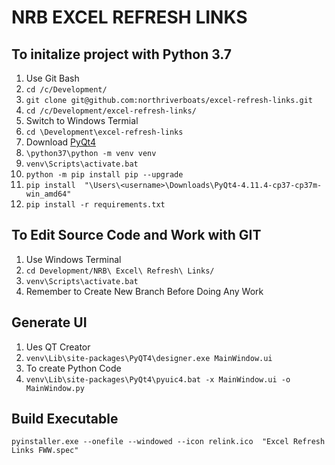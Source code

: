 # NRB EXCEL REFRESH LINKS
## To initalize project with Python 3.7
1. Use Git Bash
2. `cd /c/Development/`
3. `git clone git@github.com:northriverboats/excel-refresh-links.git`
4. `cd /c/Development/excel-refresh-links/`
5. Switch to Windows Termial
6. `cd \Development\excel-refresh-links`
7. Download [PyQt4](https://download.lfd.uci.edu/pythonlibs/s2jqpv5t/PyQt4-4.11.4-cp37-cp37m-win_amd64.whl)
8. `\python37\python -m venv venv`
9. `venv\Scripts\activate.bat`
10. `python -m pip install pip --upgrade`
11. `pip install  "\Users\<username>\Downloads\PyQt4-4.11.4-cp37-cp37m-win_amd64"`
12. `pip install -r requirements.txt`

## To Edit Source Code and Work with GIT
1. Use Windows Terminal
2. `cd Development/NRB\ Excel\ Refresh\ Links/`
3. `venv\Scripts\activate.bat`
4. Remember to Create New Branch Before Doing Any Work

## Generate UI
1. Ues QT Creator
2. `venv\Lib\site-packages\PyQT4\designer.exe MainWindow.ui`
3. To create Python Code
4. `venv\Lib\site-packages\PyQt4\pyuic4.bat -x MainWindow.ui -o MainWindow.py`

## Build Executable
`pyinstaller.exe --onefile --windowed --icon relink.ico  "Excel Refresh Links FWW.spec"`